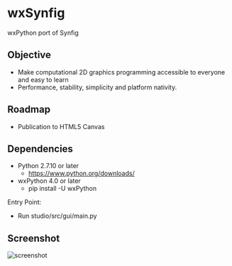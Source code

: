 wxSynfig
====================
wxPython port of Synfig 

Objective
--------------------
- Make computational 2D graphics programming accessible to everyone and easy to learn 
- Performance, stability, simplicity and platform nativity.


Roadmap
--------
- Publication to HTML5 Canvas


Dependencies
--------------
- Python 2.7.10 or later
   - https://www.python.org/downloads/
- wxPython 4.0 or later
   - pip install -U wxPython


Entry Point:
- Run studio/src/gui/main.py

Screenshot
-----------
![screenshot](https://github.com/eshikafe/wxSynfig/blob/master/studio/images/wxSynfig_screenshot.PNG)

